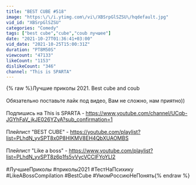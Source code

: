 ```yaml
---
title: "BEST CUBE #518"
image: "https:\/\/i.ytimg.com\/vi\/XBSrpGlSZSU\/hqdefault.jpg"
vid_id: "XBSrpGlSZSU"
categories: "Comedy"
tags: ["best cube","cube","coub лучшее"]
date: "2021-10-27T01:36:41+03:00"
vid_date: "2021-10-25T15:00:31Z"
duration: "PT8M50S"
viewcount: "47133"
likeCount: "1153"
dislikeCount: "346"
channel: "This is SPARTA"
---
```

{% raw %}Лучшие приколы 2021. Best cube and coub<br /><br />Обязательно поставьте лайк под видео, Вам не сложно, нам приятно))<br /><br />Подпишись на This is SPARTA - <a rel="nofollow" target="blank" href="https://www.youtube.com/channel/UCqb-JGYhFaV_jkJE026YZyA?sub_confirmation=1">https://www.youtube.com/channel/UCqb-JGYhFaV_jkJE026YZyA?sub_confirmation=1</a><br /><br />Плейлист &quot;BEST CUBE&quot; - <a rel="nofollow" target="blank" href="https://youtube.com/playlist?list=PLhdN_yvSPT8x0P8HIKMV8EH4QbXUAOMBS">https://youtube.com/playlist?list=PLhdN_yvSPT8x0P8HIKMV8EH4QbXUAOMBS</a><br /><br />Плейлист &quot;Like a boss&quot; - <a rel="nofollow" target="blank" href="https://www.youtube.com/playlist?list=PLhdN_yvSPT8z6p1fs5vVycVCCIFYoYLl2">https://www.youtube.com/playlist?list=PLhdN_yvSPT8z6p1fs5vVycVCCIFYoYLl2</a><br /><br />#ЛучшиеПриколы #приколы2021 #ТестНаПсихику #LikeABossCompilation #BestCube #УмомРоссиюНеПонять{% endraw %}
